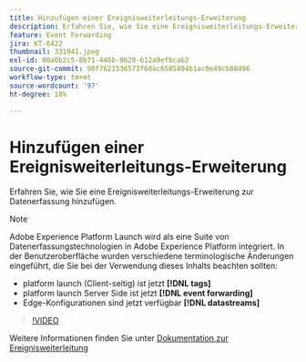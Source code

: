 ```yaml
---
title: Hinzufügen einer Ereignisweiterleitungs-Erweiterung
description: Erfahren Sie, wie Sie eine Ereignisweiterleitungs-Erweiterung zur Datenerfassung hinzufügen.
feature: Event Forwarding
jira: KT-6422
thumbnail: 331941.jpeg
exl-id: 00a0b2c5-8b71-446b-9b20-612a9efbca62
source-git-commit: 90f7621536573f60ac6585404b1ac0e49cb08496
workflow-type: tm+mt
source-wordcount: '97'
ht-degree: 18%

---
```


# Hinzufügen einer Ereignisweiterleitungs-Erweiterung

Erfahren Sie, wie Sie eine Ereignisweiterleitungs-Erweiterung zur Datenerfassung hinzufügen.

>[!NOTE]
>
>Adobe Experience Platform Launch wird als eine Suite von Datenerfassungstechnologien in Adobe Experience Platform integriert. In der Benutzeroberfläche wurden verschiedene terminologische Änderungen eingeführt, die Sie bei der Verwendung dieses Inhalts beachten sollten:
>
> * platform launch (Client-seitig) ist jetzt **[!DNL tags]**
> * platform launch Server Side ist jetzt **[!DNL event forwarding]**
> * Edge-Konfigurationen sind jetzt verfügbar **[!DNL datastreams]**

>[!VIDEO](https://video.tv.adobe.com/v/331941?quality=12&learn=on)

Weitere Informationen finden Sie unter [Dokumentation zur Ereignisweiterleitung](https://experienceleague.adobe.com/docs/experience-platform/tags/event-forwarding/overview.html)
